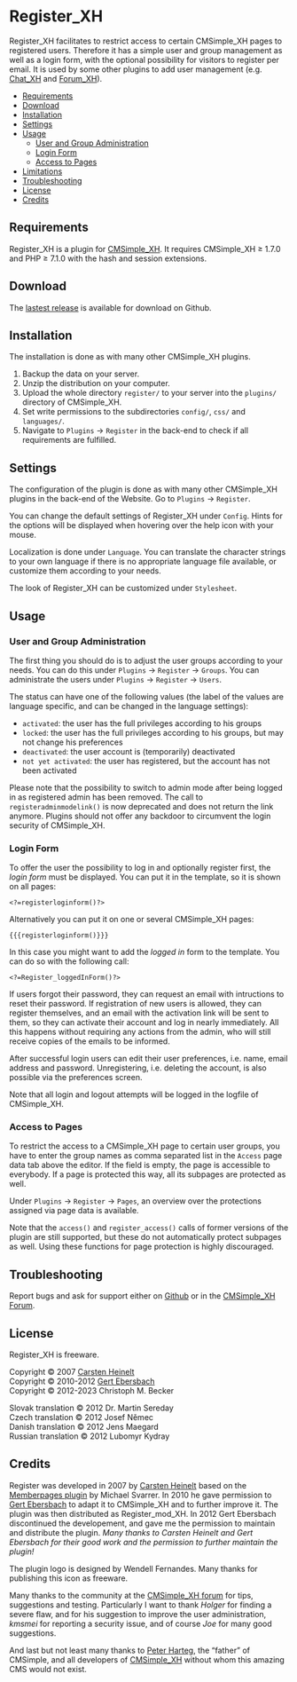 # Register_XH

Register_XH facilitates to restrict access to certain CMSimple_XH pages to
registered users. Therefore it has a simple user and group management as
well as a login form, with the optional possibility for visitors to register
per email. It is used by some other plugins to add user management (e.g.
[Chat_XH](https://github.com/cmb69/chat_xh) and
[Forum_XH](https://github.com/cmb69/forum_xh)).

- [Requirements](#requirements)
- [Download](#download)
- [Installation](#installation)
- [Settings](#settings)
- [Usage](#usage)
  - [User and Group Administration](#user-and-group-administration)
  - [Login Form](#login-form)
  - [Access to Pages](#access-to-pages)
- [Limitations](#limitations)
- [Troubleshooting](#troubleshooting)
- [License](#license)
- [Credits](#credits)

## Requirements

Register_XH is a plugin for [CMSimple_XH](https://cmsimple-xh.org/).
It requires CMSimple_XH ≥ 1.7.0 and PHP ≥ 7.1.0 with the hash and session extensions.

## Download

The [lastest release](https://github.com/cmb69/register_xh/releases/latest)
is available for download on Github.

## Installation

The installation is done as with many other CMSimple_XH plugins.

1. Backup the data on your server.
1. Unzip the distribution on your computer.
1. Upload the whole directory `register/` to your server into the `plugins/`
   directory of CMSimple_XH.
1. Set write permissions to the subdirectories `config/`,
   `css/` and `languages/`.
1. Navigate to `Plugins` → `Register` in the back-end to check if all
   requirements are fulfilled.

## Settings

The configuration of the plugin is done as with many other CMSimple_XH plugins
in the back-end of the Website.
Go to `Plugins` → `Register`.

You can change the default settings of Register_XH under `Config`.
Hints for the options will be displayed when hovering over the help icon
with your mouse.

Localization is done under `Language`. You can translate the character
strings to your own language if there is no appropriate language file available,
or customize them according to your needs.

The look of Register_XH can be customized under `Stylesheet`.

## Usage

### User and Group Administration

The first thing you should do is to adjust the user groups according to your
needs. You can do this under `Plugins` → `Register` → `Groups`.
You can administrate the users under `Plugins` → `Register` → `Users`.

The status can have one of the following values (the label of the values are
language specific, and can be changed in the language settings):

- `activated`:
  the user has the full privileges according to his groups
- `locked`:
  the user has the full privileges according to his groups, but may not change his preferences
- `deactivated`:
  the user account is (temporarily) deactivated
- `not yet activated`:
  the user has registered, but the account has not been activated

Please note that the possibility to switch to admin mode after being
logged in as registered admin has been removed. The call to
`registeradminmodelink()` is now deprecated and does not return
the link anymore. Plugins should not offer any backdoor to circumvent the
login security of CMSimple_XH.

### Login Form

To offer the user the possibility to log in and optionally register first,
the *login form* must be displayed. You can put it in the template, so it is
shown on all pages:

    <?=registerloginform()?>

Alternatively you can put it on one or several CMSimple_XH pages:

    {{{registerloginform()}}}

In this case you might want to add the *logged in* form to the
template. You can do so with the following call:

    <?=Register_loggedInForm()?>

If users forgot their password, they can request an email with intructions
to reset their password. If registration of new users is allowed, they can
register themselves, and an email with the activation link will be sent to
them, so they can activate their account and log in nearly immediately. All
this happens without requiring any actions from the admin, who will still
receive copies of the emails to be informed.

After successful login users can edit their user preferences, i.e. name,
email address and password. Unregistering, i.e. deleting the account, is
also possible via the preferences screen.

Note that all login and logout attempts will be logged in the logfile of
CMSimple_XH.

### Access to Pages

To restrict the access to a CMSimple_XH page to certain user groups,
you have to enter the group names as comma separated list in the `Access`
page data tab above the editor.
If the field is empty, the page is accessible to everybody.
If a page is protected this way, all its subpages are protected as well.

Under `Plugins` → `Register` → `Pages`, an overview over the protections
assigned via page data is available.

Note that the `access()` and `register_access()` calls of former versions
of the plugin are still supported, but these do not automatically protect
subpages as well.
Using these functions for page protection is highly discouraged.

## Troubleshooting

Report bugs and ask for support either on
[Github](https://github.com/cmb69/register_xh/issues)
or in the [CMSimple_XH Forum](https://cmsimpleforum.com/).

## License

Register_XH is freeware.

Copyright © 2007 [Carsten Heinelt](http://cmsimple.heinelt.eu/)  
Copyright © 2010-2012 [Gert Ebersbach](https://www.ge-webdesign.de/)  
Copyright © 2012-2023 Christoph M. Becker

Slovak translation © 2012 Dr. Martin Sereday  
Czech translation © 2012 Josef Němec  
Danish translation © 2012 Jens Maegard  
Russian translation © 2012 Lubomyr Kydray

## Credits

Register was developed in 2007 by [Carsten Heinelt](http://cmsimple.heinelt.eu/)
based on the [Memberpages plugin](http://cmsimplewiki-com.keil-portal.de/doku.php?id=plugins:memberpages) by Michael Svarrer.
In 2010 he gave permission to [Gert Ebersbach](https://www.ge-webdesign.de/)
to adapt it to CMSimple_XH and to further improve it.
The plugin was then distributed as Register_mod_XH.
In 2012 Gert Ebersbach discontinued the developement,
and gave me the permission to maintain and distribute the plugin.
*Many thanks to Carsten Heinelt and Gert Ebersbach for their good
work and the permission to further maintain the plugin!*

The plugin logo is designed by Wendell Fernandes.
Many thanks for publishing this icon as freeware.

Many thanks to the community at the [CMSimple_XH forum](https://www.cmsimpleforum.com/)
for tips, suggestions and testing.
Particularly I want to thank *Holger* for finding a severe flaw,
and for his suggestion to improve the user administration,
*kmsmei* for reporting a security issue,
and of course *Joe* for many good suggestions.

And last but not least many thanks to [Peter Harteg](https://www.harteg.dk),
the “father” of CMSimple, and all developers of [CMSimple_XH](https://cmsimple-xh.org/)
without whom this amazing CMS would not exist.
